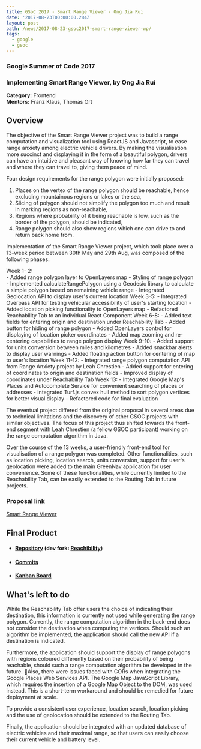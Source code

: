 ```yaml
---
title: GSoC 2017 - Smart Range Viewer - Ong Jia Rui
date: '2017-08-23T00:00:00.284Z'
layout: post
path: /news/2017-08-23-gsoc2017-smart-range-viewer-wp/
tags:
  - google
  - gsoc
---
```


### Google Summer of Code 2017
### Implementing Smart Range Viewer, by Ong Jia Rui

**Category:** Frontend  
**Mentors:** Franz Klaus, Thomas Ort

## Overview

The objective of the Smart Range Viewer project was to build a range computation and visualization tool using ReactJS and Javascript, to ease range anxiety among electric vehicle drivers. By making the visualisation more succinct and displaying it in the form of a beautiful polygon, drivers can have an intuitive and pleasant way of knowing how far they can travel and where they can travel to, giving them peace of mind.

Four design requirements for the range polygon were initially proposed:
1. Places on the vertex of the range polygon should be reachable, hence excluding mountainous regions or lakes or the sea,
2. Slicing of polygon should not simplify the polygon too much and result in marking regions as non-reachable,
3. Regions where probability of it being reachable is low, such as the border of the polygon, should be indicated,
4. Range polygon should also show regions which one can drive to and return back home from.  


Implementation of the Smart Range Viewer project, which took place over a 13-week period between 30th May and 29th Aug, was composed of the following phases:  

Week 1- 2:  
	- Added range polygon layer to OpenLayers map
	- Styling of range polygon
	- Implemented calculateRangePolygon using a Geodesic library to calculate a simple polygon based on remaining vehicle range
	- Integrated Geolocation API to display user's current location
Week 3-5:
	- Integrated Overpass API for testing vehicular accessibility of user's starting location
	- Added location picking functionality to OpenLayers map
	- Refactored Reachability Tab to an individual React Component
Week 6-8:
	- Added text fields for entering origin and destination under Reachability Tab
	- Added button for hiding of range polygon
	- Added OpenLayers control for displaying of location picker coordinates
	- Added map zooming and re-centering capabilities to range polygon display
Week 9-10:
	- Added support for units conversion between miles and kilometres
	- Added snackbar alerts to display user warnings
	- Added floating action button for centering of map to user's location
Week 11-12:
	- Integrated range polygon computation API from Range Anxiety project by Leah Chrestien
	- Added support for entering of coordinates to origin and destination fields
	- Improved display of coordinates under Reachability Tab
Week 13:
	- Integrated Google Map's Places and Autocomplete Service for convenient searching of places or addresses
	- Integrated Turf.js convex hull method to sort polygon vertices for better visual display
	- Refactored code for final evaluation  
    

The eventual project differed from the original proposal in several areas due to technical limitations and the discovery of other GSOC projects with similar objectives. The focus of this project thus shifted towards the front-end segment with Leah Chrestien (a fellow GSOC participant) working on the range computation algorithm in Java.  

Over the course of the 13 weeks, a user-friendly front-end tool for visualisation of a range polygon was completed. Other functionalities, such as location picking, location search, units conversion, support for user's geolocation were added to the main GreenNav application for user convenience. Some of these functionalities, while currently limited to the Reachability Tab, can be easily extended to the Routing Tab in future projects.

### Proposal link

[Smart Range Viewer](https://github.com/Greennav/greennav.github.io/files/1253906/Ong_Jia_Rui_Proposal_GSoC2017.pdf)

## Final Product

  * #### [Repository](https://github.com/Greennav/GreenNav) (dev fork: [Reachibility](https://github.com/jrios6/GreenNav/tree/reachability))

  * #### [Commits](https://github.com/jrios6/GreenNav/commits/reachability)

  * #### [Kanban Board](https://github.com/orgs/Greennav/projects/1)

## What's left to do

While the Reachability Tab offer users the choice of indicating their destination, this information is currently not used while generating the range polygon. Currently, the range computation algorithm in the back-end does not consider the destination when computing the vertices. Should such an algorithm be implemented, the application should call the new API if a destination is indicated.

Furthermore, the application should support the display of range polygons with regions coloured differently based on their probability of being reachable, should such a range computation algorithm be developed in the future.
Also, there were issues faced with CORs when integrating the Google Places Web Services API.  The Google Map JavaScript Library, which requires the insertion of a Google Map Object to the DOM, was used instead. This is a short-term workaround and should be remedied for future deployment at scale.

To provide a consistent user experience, location search, location picking and the use of geolocation should be extended to the Routing Tab.

Finally, the application should be integrated with an updated database of electric vehicles and their maximal range, so that users can easily choose their current vehicle and battery level.
